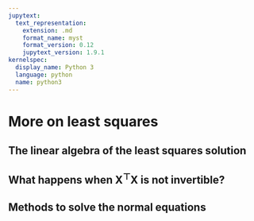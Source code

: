 ```yaml
---
jupytext:
  text_representation:
    extension: .md
    format_name: myst
    format_version: 0.12
    jupytext_version: 1.9.1
kernelspec:
  display_name: Python 3
  language: python
  name: python3
---
```


# More on least squares

## The linear algebra of the least squares solution

## What happens when $\boldsymbol{X^\top X}$ is not invertible?

## Methods to solve the normal equations

